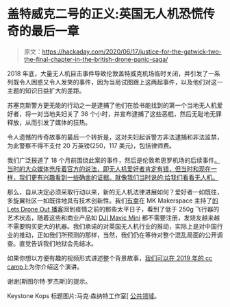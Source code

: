 # 盖特威克二号的正义:英国无人机恐慌传奇的最后一章

> 原文：<https://hackaday.com/2020/06/17/justice-for-the-gatwick-two-the-final-chapter-in-the-british-drone-panic-saga/>

2018 年底，大量无人机目击事件导致伦敦盖特威克机场临时关闭，并引发了一系列既令人困惑又令人发笑的事件，因为当局试图跟上这两起事件，以及他们对这一主题的知识日益扩大的差距。

苏塞克斯警方更无能的行动之一是逮捕了他们在脸书能找到的第一个当地无人机爱好者，将一对当地夫妇关了 36 个小时，并宣布逮捕了这些恶棍，然后无耻地无罪释放，从而引发了媒体的狂热。

令人遗憾的传奇故事的最后一个转折是，这对夫妇起诉警方非法逮捕和非法监禁，为此警察不得不支付 20 万英镑(250，117 美元)，包括律师费。

我们广泛报道了 18 个月前围绕此案的事件，然后是伦敦希思罗机场的后续事件[。当时的大众媒体充斥着官方的说法，即无人机爱好者肯定有错，但当时和现在一样，我们更有兴趣看到一些确凿的证据。就像我们当时说的:给我们看看无人机。](https://hackaday.com/2019/01/28/drone-sightings-a-new-british-comedy-soap-opera/)

那么，自从决定必须采取行动以来，新的无人机法律进展如何？爱好者一如既往，多旋翼社区一如既往地具有技术创新性。我们[有幸](https://www.youtube.com/watch?v=1UkemFGv26c)在 MK Makerspace 主持了[的 Lets Drone Out 播客](https://www.letsdroneout.com/)回到疫情之前的那些太平日子，看到了低于 250g 飞行器的艺术状态，随着这些和商业产品如 [DJI Mavic Mini](https://www.dji.com/uk/mavic-mini) 都不需要注册，发烧友越来越不需要购买更大的机器。我们承诺的对英国无人机行业的推动，实际上是对中国行业的推动，正如我们所预测的那样，当然，我们仍在等待对整个混乱局面的公开调查。直觉告诉我们地狱会先结冰。

如果你想以方便有趣的视频形式讲述整个背景故事，[我们可以在 2019 年的 cc camp](https://media.ccc.de/v/Camp2019-10235-the_great_british_drone_panic)上为你介绍这个演讲。

谢谢[斯图尔特·罗杰斯]的提示。

Keystone Kops 标题图片:马克·森纳特工作室[ [公共领域](https://commons.wikimedia.org/wiki/File:KeystoneKops.jpg)。